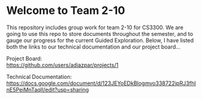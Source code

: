 # Welcome to Team 2-10
This repository includes group work for team 2-10 for CS3300. We are going to use this repo to store documents throughout the semester, and to gauge our progress for the current Guided Exploration. Below, I have listed both the links to our technical documentation and our project board...

Project Board:  
https://github.com/users/adiazpar/projects/1

Technical Documentation:  
https://docs.google.com/document/d/123JEYoEDkBlogmvo338722jpRJ3fhInE5PeiMnTaqlI/edit?usp=sharing
